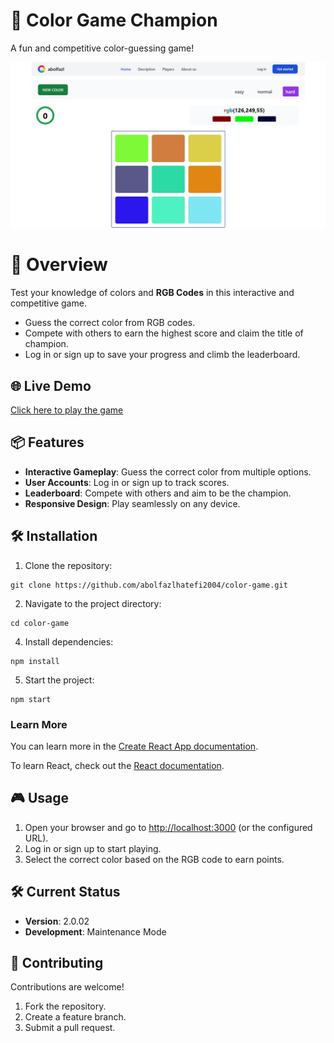 # 🎨 **Color Game Champion**

A fun and competitive color-guessing game!

 ![play now](./src/images/overview-image.jpg)
 
# 🚀 **Overview**

Test your knowledge of colors and **RGB Codes** in this interactive and competitive game.

 - Guess the correct color from RGB codes.
 - Compete with others to earn the highest score and claim the title of champion.
 - Log in or sign up to save your progress and climb the leaderboard.

## 🌐 **Live Demo**

[Click here to play the game](https://abolfazlhatefi2004.github.io/color-game/)


## 📦 **Features**

 - **Interactive Gameplay**: Guess the correct color from multiple options.
 - **User Accounts**: Log in or sign up to track scores.
 - **Leaderboard**: Compete with others and aim to be the champion.
 - **Responsive Design**: Play seamlessly on any device.

## 🛠️ **Installation**

1.  Clone the repository:
    
 ```
git clone https://github.com/abolfazlhatefi2004/color-game.git
```

2.  Navigate to the project directory:

 ```
cd color-game
``` 
    
4.  Install dependencies:
    
  ```
npm install
``` 
    
5.  Start the project:
     
  ```
npm start
``` 
### Learn More

You can learn more in the [Create React App documentation](https://facebook.github.io/create-react-app/docs/getting-started).

To learn React, check out the [React documentation](https://reactjs.org/).

## 🎮 **Usage**

1.  Open your browser and go to [http://localhost:3000](http://localhost:3000) (or the configured URL).
2.  Log in or sign up to start playing.
3.  Select the correct color based on the RGB code to earn points.

## 🛠️ **Current Status**

-   **Version**: 2.0.02
-   **Development**: Maintenance Mode

## 🙌 **Contributing**

Contributions are welcome!

1.  Fork the repository.
2.  Create a feature branch.
3.  Submit a pull request.

